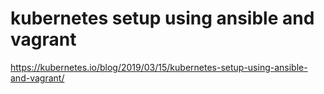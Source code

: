 # kubernetes setup using ansible and vagrant

https://kubernetes.io/blog/2019/03/15/kubernetes-setup-using-ansible-and-vagrant/



